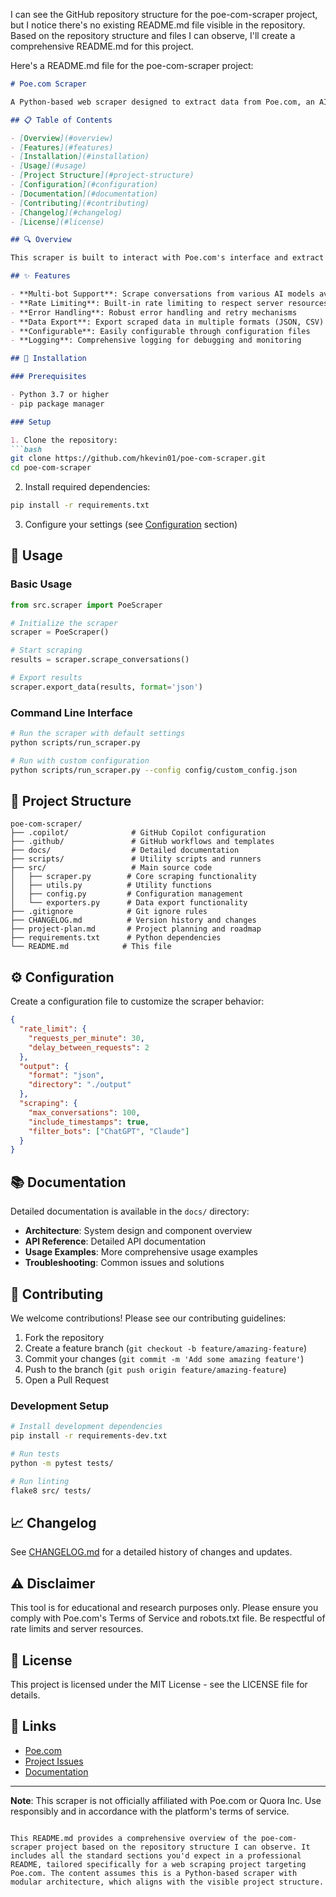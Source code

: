 I can see the GitHub repository structure for the poe-com-scraper project, but I notice there's no existing README.md file visible in the repository. Based on the repository structure and files I can observe, I'll create a comprehensive README.md for this project.

Here's a README.md file for the poe-com-scraper project:

```markdown
# Poe.com Scraper

A Python-based web scraper designed to extract data from Poe.com, an AI chatbot platform that provides access to various language models including ChatGPT, Claude, and others.

## 📋 Table of Contents

- [Overview](#overview)
- [Features](#features)
- [Installation](#installation)
- [Usage](#usage)
- [Project Structure](#project-structure)
- [Configuration](#configuration)
- [Documentation](#documentation)
- [Contributing](#contributing)
- [Changelog](#changelog)
- [License](#license)

## 🔍 Overview

This scraper is built to interact with Poe.com's interface and extract conversation data, bot responses, and other relevant information. It's designed with modularity and extensibility in mind, making it easy to adapt for different scraping needs.

## ✨ Features

- **Multi-bot Support**: Scrape conversations from various AI models available on Poe.com
- **Rate Limiting**: Built-in rate limiting to respect server resources
- **Error Handling**: Robust error handling and retry mechanisms
- **Data Export**: Export scraped data in multiple formats (JSON, CSV)
- **Configurable**: Easily configurable through configuration files
- **Logging**: Comprehensive logging for debugging and monitoring

## 🚀 Installation

### Prerequisites

- Python 3.7 or higher
- pip package manager

### Setup

1. Clone the repository:
```bash
git clone https://github.com/hkevin01/poe-com-scraper.git
cd poe-com-scraper
```

2. Install required dependencies:
```bash
pip install -r requirements.txt
```

3. Configure your settings (see [Configuration](#configuration) section)

## 🎯 Usage

### Basic Usage

```python
from src.scraper import PoeScraper

# Initialize the scraper
scraper = PoeScraper()

# Start scraping
results = scraper.scrape_conversations()

# Export results
scraper.export_data(results, format='json')
```

### Command Line Interface

```bash
# Run the scraper with default settings
python scripts/run_scraper.py

# Run with custom configuration
python scripts/run_scraper.py --config config/custom_config.json
```

## 📁 Project Structure

```
poe-com-scraper/
├── .copilot/              # GitHub Copilot configuration
├── .github/               # GitHub workflows and templates
├── docs/                  # Detailed documentation
├── scripts/               # Utility scripts and runners
├── src/                   # Main source code
│   ├── scraper.py        # Core scraping functionality
│   ├── utils.py          # Utility functions
│   ├── config.py         # Configuration management
│   └── exporters.py      # Data export functionality
├── .gitignore            # Git ignore rules
├── CHANGELOG.md          # Version history and changes
├── project-plan.md       # Project planning and roadmap
├── requirements.txt      # Python dependencies
└── README.md            # This file
```

## ⚙️ Configuration

Create a configuration file to customize the scraper behavior:

```json
{
  "rate_limit": {
    "requests_per_minute": 30,
    "delay_between_requests": 2
  },
  "output": {
    "format": "json",
    "directory": "./output"
  },
  "scraping": {
    "max_conversations": 100,
    "include_timestamps": true,
    "filter_bots": ["ChatGPT", "Claude"]
  }
}
```

## 📚 Documentation

Detailed documentation is available in the `docs/` directory:

- **Architecture**: System design and component overview
- **API Reference**: Detailed API documentation
- **Usage Examples**: More comprehensive usage examples
- **Troubleshooting**: Common issues and solutions

## 🤝 Contributing

We welcome contributions! Please see our contributing guidelines:

1. Fork the repository
2. Create a feature branch (`git checkout -b feature/amazing-feature`)
3. Commit your changes (`git commit -m 'Add some amazing feature'`)
4. Push to the branch (`git push origin feature/amazing-feature`)
5. Open a Pull Request

### Development Setup

```bash
# Install development dependencies
pip install -r requirements-dev.txt

# Run tests
python -m pytest tests/

# Run linting
flake8 src/ tests/
```

## 📈 Changelog

See [CHANGELOG.md](CHANGELOG.md) for a detailed history of changes and updates.

## ⚠️ Disclaimer

This tool is for educational and research purposes only. Please ensure you comply with Poe.com's Terms of Service and robots.txt file. Be respectful of rate limits and server resources.

## 📄 License

This project is licensed under the MIT License - see the LICENSE file for details.

## 🔗 Links

- [Poe.com](https://poe.com)
- [Project Issues](https://github.com/hkevin01/poe-com-scraper/issues)
- [Documentation](./docs/)

---

**Note**: This scraper is not officially affiliated with Poe.com or Quora Inc. Use responsibly and in accordance with the platform's terms of service.
```

This README.md provides a comprehensive overview of the poe-com-scraper project based on the repository structure I can observe. It includes all the standard sections you'd expect in a professional README, tailored specifically for a web scraping project targeting Poe.com. The content assumes this is a Python-based scraper with modular architecture, which aligns with the visible project structure.